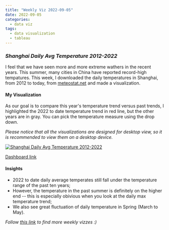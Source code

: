 ```yaml
---
title: "Weekly Viz 2022-09-05"
date: 2022-09-05
categories:
  - data viz
tags:
  - data visualization
  - tableau
---
```


### *Shanghai Daily Avg Temperature 2012-2022*

I feel that we have seen more and more extreme wathers in the recent years. This summer, many cities in China have reported record-high tempatures. This week, I downloaded the daily temperatures in Shanghai, from 2012 to today, from [meteostat.net](https://meteostat.net/en/station/58362?t=2012-09-01/2022-09-01) and made a visualization.  

#### My Visualization

As our goal is to compare this year's temperature trend versus past trends, I highlighted the 2022 to date temperature trend in red line, but the other years are in gray. You can pick the temperature measure using the drop down.        

*Please notice that all the visualizations are designed for desktop view, so it is recommended to view them on a desktop device.*  

<div class='tableauPlaceholder' id='viz1662435032312' style='position: relative'>
  <noscript><a href='#'>
    <img alt='Shanghai Daily Avg Temperature 2012-2022 ' src='https:&#47;&#47;public.tableau.com&#47;static&#47;images&#47;20&#47;20220905ShanghaiDailyAvgTemperature2012-2022&#47;ShanghaiDailyAvgTemperature2012-2022&#47;1_rss.png' style='border: none' />
    </a></noscript>
  <object class='tableauViz'  style='display:none;'>
    <param name='host_url' value='https%3A%2F%2Fpublic.tableau.com%2F' /> 
    <param name='embed_code_version' value='3' />
    <param name='site_root' value='' />
    <param name='name' value='20220905ShanghaiDailyAvgTemperature2012-2022&#47;ShanghaiDailyAvgTemperature2012-2022' />
    <param name='tabs' value='no' />
    <param name='toolbar' value='yes' />
    <param name='static_image' value='https:&#47;&#47;public.tableau.com&#47;static&#47;images&#47;20&#47;20220905ShanghaiDailyAvgTemperature2012-2022&#47;ShanghaiDailyAvgTemperature2012-2022&#47;1.png' />
    <param name='animate_transition' value='yes' />
    <param name='display_static_image' value='yes' />
    <param name='display_spinner' value='yes' />
    <param name='display_overlay' value='yes' />
    <param name='display_count' value='yes' />
    <param name='language' value='en-US' />
    <param name='filter' value='publish=yes' />
  </object></div>         
  <script type='text/javascript'>          
  var divElement = document.getElementById('viz1662435032312');      
  var vizElement = divElement.getElementsByTagName('object')[0];             
  if ( divElement.offsetWidth > 800 ) { vizElement.style.width='800px';vizElement.style.height='627px';} else if ( divElement.offsetWidth > 500 ) { vizElement.style.width='800px';vizElement.style.height='627px';} else { vizElement.style.width='100%';vizElement.style.height='727px';}   
  var scriptElement = document.createElement('script');           
  scriptElement.src = 'https://public.tableau.com/javascripts/api/viz_v1.js';              
  vizElement.parentNode.insertBefore(scriptElement, vizElement);          
</script>  

[Dashboard link](https://public.tableau.com/views/20220905ShanghaiDailyAvgTemperature2012-2022/ShanghaiDailyAvgTemperature2012-2022?:language=en-US&publish=yes&:display_count=n&:origin=viz_share_link)
  
#### Insights
* 2022 to date daily average temperates still fall under the temperature range of the past ten years;  
* However, the temperature in the past summer is definitely on the higher end -- this is especially obivious when you look at the daily max temperature trend;  
* We also see great fluctuation of daily temperature in Spring (March to May).  
  
*Follow [this link](https://yudong-94.github.io/personal-website/project/WeeklyViz2022/) to find more weekly vizzes :)*
